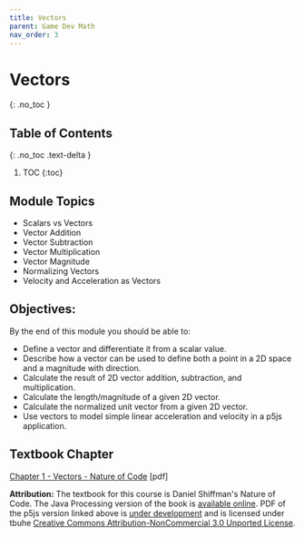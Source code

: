```yaml
---
title: Vectors
parent: Game Dev Math
nav_order: 3
---
```


<!--prettier-ignore-start-->
# Vectors
{: .no_toc }

## Table of Contents
{: .no_toc .text-delta }  

1. TOC
{:toc}

<!--prettier-ignore-end-->

## Module Topics

- Scalars vs Vectors
- Vector Addition
- Vector Subtraction
- Vector Multiplication
- Vector Magnitude
- Normalizing Vectors
- Velocity and Acceleration as Vectors

## Objectives:

By the end of this module you should be able to:

- Define a vector and differentiate it from a scalar value.
- Describe how a vector can be used to define both a point in a 2D space and a magnitude with direction.
- Calculate the result of 2D vector addition, subtraction, and multiplication.
- Calculate the length/magnitude of a given 2D vector.
- Calculate the normalized unit vector from a given 2D vector.
- Use vectors to model simple linear acceleration and velocity in a p5js application.

## Textbook Chapter

[Chapter 1 - Vectors - Nature of Code](/Applied-Math-For-Games-1/assets/pdf/noc_chp1_2021_draft.pdf) [pdf]

**Attribution:** The textbook for this course is Daniel Shiffman's Nature of Code. The Java Processing version of the book is [available online](https://natureofcode.com/book/). PDF of the p5js version linked above is [under development](https://github.com/nature-of-code/noc-book-2) and is licensed under tbuhe [Creative Commons Attribution-NonCommercial 3.0 Unported License](http://creativecommons.org/licenses/by-nc/3.0/).
